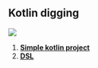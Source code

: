 ## Kotlin digging

![](https://img.shields.io/github/languages/top/never-sleeps/kotlin-lessons)

1. **[Simple kotlin project](https://github.com/never-sleeps/kotlin-lessons/tree/main/L01-simple)** 
2. **[DSL](https://github.com/never-sleeps/kotlin-lessons/tree/main/L02-DSL)**